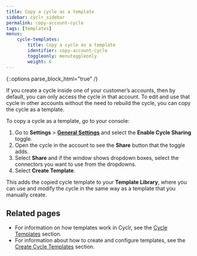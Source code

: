 ```yaml
---
title: Copy a cycle as a template
sidebar: cyclr_sidebar
permalink: copy-account-cycle
tags: [templates]
menus:
    cycle-templates:
        title: Copy a cycle as a template
        identifier: copy-account-cycle
        toggleonly: menutoggleonly
        weight: 6
---
```

{::options parse_block_html="true" /}
<section class="card">

If you create a cycle inside one of your customer’s accounts, then by default, you can only access the cycle in that account. To edit and use that cycle in other accounts without the need to rebuild the cycle, you can copy the cycle as a template.

To copy a cycle as a template, go to your console:

1. Go to **Settings** > [**General Settings**](console-general-settings) and select the **Enable Cycle Sharing** toggle.
2. Open the cycle in the account to see the **Share** button that the toggle adds.
3. Select **Share** and if the window shows dropdown boxes, select the connectors you want to use from the dropdowns.
4. Select **Create Template**.

This adds the copied cycle template to your **Template Library**, where you can use and modify the cycle in the same way as a template that you manually create.

</section>
<section class="card">

## Related pages

* For information on how templates work in Cyclr, see the [Cycle Templates](cycle-templates) section.
* For information about how to create and configure templates, see the [Create Cycle Templates](template-builder) section.

</section>
